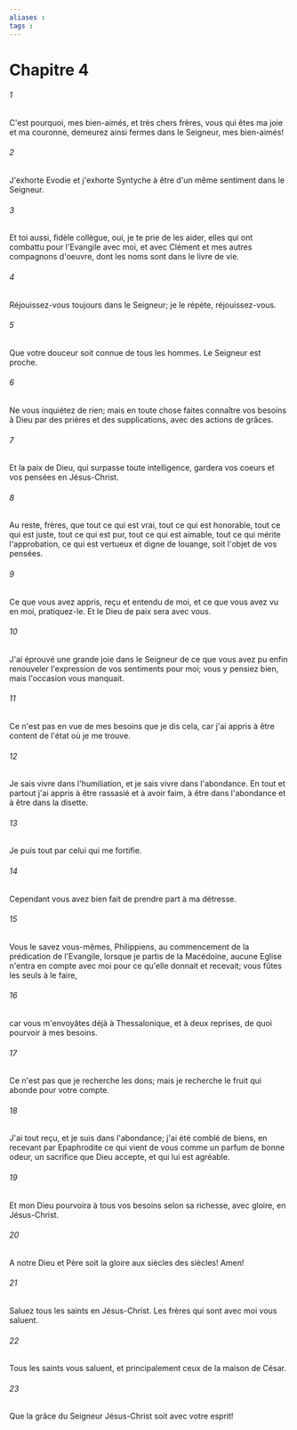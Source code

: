 ```yaml
---
aliases : 
tags : 
---
```


# Chapitre 4

###### 1
C'est pourquoi, mes bien-aimés, et très chers frères, vous qui êtes ma joie et ma couronne, demeurez ainsi fermes dans le Seigneur, mes bien-aimés!
###### 2
J'exhorte Evodie et j'exhorte Syntyche à être d'un même sentiment dans le Seigneur.
###### 3
Et toi aussi, fidèle collègue, oui, je te prie de les aider, elles qui ont combattu pour l'Evangile avec moi, et avec Clément et mes autres compagnons d'oeuvre, dont les noms sont dans le livre de vie.
###### 4
Réjouissez-vous toujours dans le Seigneur; je le répète, réjouissez-vous.
###### 5
Que votre douceur soit connue de tous les hommes. Le Seigneur est proche.
###### 6
Ne vous inquiétez de rien; mais en toute chose faites connaître vos besoins à Dieu par des prières et des supplications, avec des actions de grâces.
###### 7
Et la paix de Dieu, qui surpasse toute intelligence, gardera vos coeurs et vos pensées en Jésus-Christ.
###### 8
Au reste, frères, que tout ce qui est vrai, tout ce qui est honorable, tout ce qui est juste, tout ce qui est pur, tout ce qui est aimable, tout ce qui mérite l'approbation, ce qui est vertueux et digne de louange, soit l'objet de vos pensées.
###### 9
Ce que vous avez appris, reçu et entendu de moi, et ce que vous avez vu en moi, pratiquez-le. Et le Dieu de paix sera avec vous.
###### 10
J'ai éprouvé une grande joie dans le Seigneur de ce que vous avez pu enfin renouveler l'expression de vos sentiments pour moi; vous y pensiez bien, mais l'occasion vous manquait.
###### 11
Ce n'est pas en vue de mes besoins que je dis cela, car j'ai appris à être content de l'état où je me trouve.
###### 12
Je sais vivre dans l'humiliation, et je sais vivre dans l'abondance. En tout et partout j'ai appris à être rassasié et à avoir faim, à être dans l'abondance et à être dans la disette.
###### 13
Je puis tout par celui qui me fortifie.
###### 14
Cependant vous avez bien fait de prendre part à ma détresse.
###### 15
Vous le savez vous-mêmes, Philippiens, au commencement de la prédication de l'Evangile, lorsque je partis de la Macédoine, aucune Eglise n'entra en compte avec moi pour ce qu'elle donnait et recevait; vous fûtes les seuls à le faire,
###### 16
car vous m'envoyâtes déjà à Thessalonique, et à deux reprises, de quoi pourvoir à mes besoins.
###### 17
Ce n'est pas que je recherche les dons; mais je recherche le fruit qui abonde pour votre compte.
###### 18
J'ai tout reçu, et je suis dans l'abondance; j'ai été comblé de biens, en recevant par Epaphrodite ce qui vient de vous comme un parfum de bonne odeur, un sacrifice que Dieu accepte, et qui lui est agréable.
###### 19
Et mon Dieu pourvoira à tous vos besoins selon sa richesse, avec gloire, en Jésus-Christ.
###### 20
A notre Dieu et Père soit la gloire aux siècles des siècles! Amen!
###### 21
Saluez tous les saints en Jésus-Christ. Les frères qui sont avec moi vous saluent.
###### 22
Tous les saints vous saluent, et principalement ceux de la maison de César.
###### 23
Que la grâce du Seigneur Jésus-Christ soit avec votre esprit!
